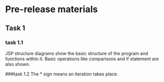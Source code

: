 # Pre-release materials
## Task 1
### task 1.1
JSP structure diagrams show the basic structure of the program and functions within it. Basic operations like comparisons and if statement are also shown.

###task 1.2
The * sign means an iteration takes place.
